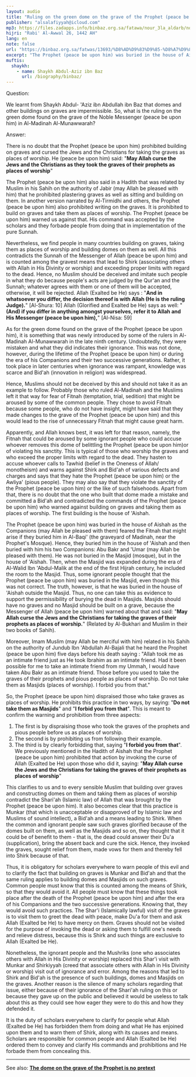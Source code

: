 ```yaml
---
layout: audio
title: "Ruling on the green dome on the grave of the Prophet (peace be upon him)"
publisher: "alsalafiyyah@icloud.com"
mp3: https://files.zadapps.info/binbaz.org.sa/fatawa/nour_3la_aldarb/nour_667/nour_66701.mp3
hijri: "Rabi' Al-Awwal 26, 1442 AH"
lang: en
note: false
url: "https://binbaz.org.sa/fatwas/13693/%D8%AD%D9%83%D9%85-%D8%A7%D9%84%D9%82%D8%A8%D8%A9-%D8%A7%D9%84%D8%AA%D9%8A-%D8%B9%D9%84%D9%89-%D9%82%D8%A8%D8%B1-%D8%A7%D9%84%D8%B1%D8%B3%D9%88%D9%84-%EF%B7%BA"
excerpt: "The Prophet (peace be upon him) was buried in the house of Aishah as the Companions (may Allah be pleased with them) feared the Fitnah that might arise if they buried him in Al-Baqi' (the graveyard of Madinah, near the Prophet's Mosque). Hence, they buried him in the house of 'Aishah and then buried with him his two Companions: Abu Bakr and 'Umar (may Allah be pleased with them). He was not buried in the Masjid (mosque), but in the house of 'Aishah. Then, when the Masjid was expanded during the era of Al-Walid Ibn 'Abdul-Malik at the end of the first Hijrah century, he included the room to the Masjid."
muftis:
  shaykh: 
    - name: Shaykh Abdul-Aziz ibn Baz
      url: /biography/binbaz/
---
```


Question:

We learnt from Shaykh Abdul- 'Aziz ibn Abdullah ibn Baz that domes and other buildings on graves are impermissible. So, what is the ruling on the green dome found on the grave of the Noble Messenger (peace be upon him) in Al-Madinah Al-Munawwarah? 

Answer:

There is no doubt that the Prophet (peace be upon him) prohibited building on graves and cursed the Jews and the Christians for taking the graves as places of worship. He (peace be upon him) said: "**May Allah curse the Jews and the Christians as they took the graves of their prophets as places of worship**" 

The Prophet (peace be upon him) also said in a Hadith that was related by Muslim in his Sahih on the authority of Jabir (may Allah be pleased with him) that he prohibited plastering graves as well as sitting and building on them. In another version narrated by Al-Tirmidhi and others, the Prophet (peace be upon him) also prohibited writing on the graves. It is prohibited to build on graves and take them as places of worship. The Prophet (peace be upon him) warned us against that. His command was accepted by the scholars and they forbade people from doing that in implementation of the pure Sunnah. 

Nevertheless, we find people in many countries building on graves, taking them as places of worship and building domes on them as well. All this contradicts the Sunnah of the Messenger of Allah (peace be upon him) and is counted among the gravest means that lead to Shirk (associating others with Allah in His Divinity or worship) and exceeding proper limits with regard to the dead. Hence, no Muslim should be deceived and imitate such people in what they do because people's acts are judged by the Qur'an and the Sunnah; whatever agrees with them or one of them will be accepted, otherwise, it will be rejected. Allah (Exalted be He) says : "**And in whatsoever you differ, the decision thereof is with Allah (He is the ruling Judge).**" [Al-Shura: 10] Allah (Glorified and Exalted be He) says as well: "**(And) if you differ in anything amongst yourselves, refer it to Allah and His Messenger (peace be upon him),**" [Al-Nisa: 59]

As for the green dome found on the grave of the Prophet (peace be upon him), it is something that was newly introduced by some of the rulers in Al-Madinah Al-Munawwarah in the late ninth century. Undoubtedly, they were mistaken and what they did indicates their ignorance. This was not done, however, during the lifetime of the Prophet (peace be upon him) or during the era of his Companions and their two successive generations. Rather, it took place in later centuries when ignorance was rampant, knowledge was scarce and Bid'ah (innovation in religion) was widespread. 

Hence, Muslims should not be deceived by this and should not take it as an example to follow. Probably those who ruled Al-Madinah and the Muslims left it that way for fear of Fitnah (temptation, trial, sedition) that might be aroused by some of the common people. They chose to avoid Fitnah because some people, who do not have insight, might have said that they made changes to the grave of the Prophet (peace be upon him) and this would lead to the rise of unnecessary Fitnah that might cause great harm. 

Apparently, and Allah knows best, it was left for that reason, namely, the Fitnah that could be aroused by some ignorant people who could accuse whoever removes this dome of belittling the Prophet (peace be upon him)or of violating his sanctity. This is typical of those who worship the graves and who exceed the proper limits with regard to the dead. They hasten to accuse whoever calls to Tawhid (belief in the Oneness of Allah/ monotheism) and warns against Shirk and Bid'ah of various defects and charges and says that they hate the Prophet (peace be upon him) or the Awliya' (pious people). They may also say that they violate the sanctity of the Prophet (peace be upon him) or the like of such falsehoods. Apart from that, there is no doubt that the one who built that dome made a mistake and committed a Bid'ah and contradicted the commands of the Prophet (peace be upon him) who warned against building on graves and taking them as places of worship. The first building is the house of 'Aishah. 

The Prophet (peace be upon him) was buried in the house of Aishah as the Companions (may Allah be pleased with them) feared the Fitnah that might arise if they buried him in Al-Baqi' (the graveyard of Madinah, near the Prophet's Mosque). Hence, they buried him in the house of 'Aishah and then buried with him his two Companions: Abu Bakr and 'Umar (may Allah be pleased with them). He was not buried in the Masjid (mosque), but in the house of 'Aishah. Then, when the Masjid was expanded during the era of Al-Walid Ibn 'Abdul-Malik at the end of the first Hijrah century, he included the room to the Masjid. Thus, some ignorant people thought that the Prophet (peace be upon him) was buried in the Masjid, even though this was not correct. The truth, however, is that he was buried in the house of 'Aishah outside the Masjid. Thus, no one can take this as evidence to support the permissibility of burying the dead in Masjids. Masjids should have no graves and no Masjid should be built on a grave, because the Messenger of Allah (peace be upon him) warned about that and said: "**May Allah curse the Jews and the Christians for taking the graves of their prophets as places of worship.**" (Related by Al-Bukhari and Muslim in their two books of Sahih). 

Moreover, Imam Muslim (may Allah be merciful with him) related in his Sahih on the authority of Jundub Ibn 'Abdullah Al-Bajali that he heard the Prophet (peace be upon him) five days before his death saying : "Allah took me as an intimate friend just as He took Ibrahim as an intimate friend. Had it been possible for me to take an intimate friend from my Ummah, I would have taken Abu Bakr as an intimate friend. Those before you used to take the graves of their prophets and pious people as places of worship. Do not take them as Masjids (places of worship). I forbid you from that."

So, the Prophet (peace be upon him) dispraised those who take graves as places of worship. He prohibits this practice in two ways, by saying: "**Do not take them as Masjids**" and "**I forbid you from that**". This is meant to confirm the warning and prohibition from three aspects:

1. The first is by dispraising those who took the graves of the prophets and pious people before us as places of worship. 
2. The second is by prohibiting us from following their example. 
3. The third is by clearly forbidding that, saying "**I forbid you from that**". We previously mentioned in the Hadith of Aishah that the Prophet (peace be upon him) prohibited that action by invoking the curse of Allah (Exalted be He) upon those who did it, saying: "**May Allah curse the Jews and the Christians for taking the graves of their prophets as places of worship**" 

This clarifies to us and to every sensible Muslim that building over graves and constructing domes on them and taking them as places of worship contradict the Shari'ah (Islamic law) of Allah that was brought by the Prophet (peace be upon him). It also becomes clear that this practice is Munkar (that which is unacceptable or disapproved of by Islamic law and Muslims of sound intellect), a Bid'ah and a means leading to Shirk. When the common and ignorant people saw such graves glorified because of the domes built on them, as well as the Masjids and so on, they thought that it could be of benefit to them - that is, the dead could answer their Du'a (supplication), bring the absent back and cure the sick. Hence, they invoked the graves, sought relief from them, made vows for them and thereby fell into Shirk because of that. 

Thus, it is obligatory for scholars everywhere to warn people of this evil and to clarify the fact that building on graves is Munkar and Bid'ah and that the same ruling applies to building domes and Masjids on such graves. Common people must know that this is counted among the means of Shirk, so that they would avoid it. All people must know that these things took place after the death of the Prophet (peace be upon him) and after the era of his Companions and the two successive generations. Knowing that, they would avoid such practices. The Shar'i (Islamically lawful) visit of the graves is to visit them to greet the dead with peace, make Du'a for them and ask Allah (Exalted be He) to have mercy on them. Graves should not be visited for the purpose of invoking the dead or asking them to fulfill one's needs and relieve distress, because this is Shirk and such things are exclusive to Allah (Exalted be He). 

Nonetheless, the ignorant people and the Mushriks (one who associates others with Allah in His Divinity or worship) replaced this Shar'i visit with Munkar and Shirkiyyah (creed that associate others with Allah in His Divinity or worship) visit out of ignorance and error. Among the reasons that led to Shirk and Bid'ah is the presence of such buildings, domes and Masjids on the graves. Another reason is the silence of many scholars regarding that issue, either because of their ignorance of the Shari'ah ruling on this or because they gave up on the public and believed it would be useless to talk about this as they could see how eager they were to do this and how they defended it.

It is the duty of scholars everywhere to clarify for people what Allah (Exalted be He) has forbidden them from doing and what He has enjoined upon them and to warn them of Shirk, along with its causes and means. Scholars are responsible for common people and Allah (Exalted be He) ordered them to convey and clarify His commands and prohibitions and He forbade them from concealing this. 

---

See also: [**The dome on the grave of the Prophet is no pretext**](/wahhabism/green-dome/)

